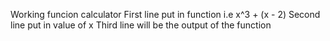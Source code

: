Working funcion calculator
First line put in function i.e x^3 + (x - 2)
Second line put in value of x
Third line will be the output of the function